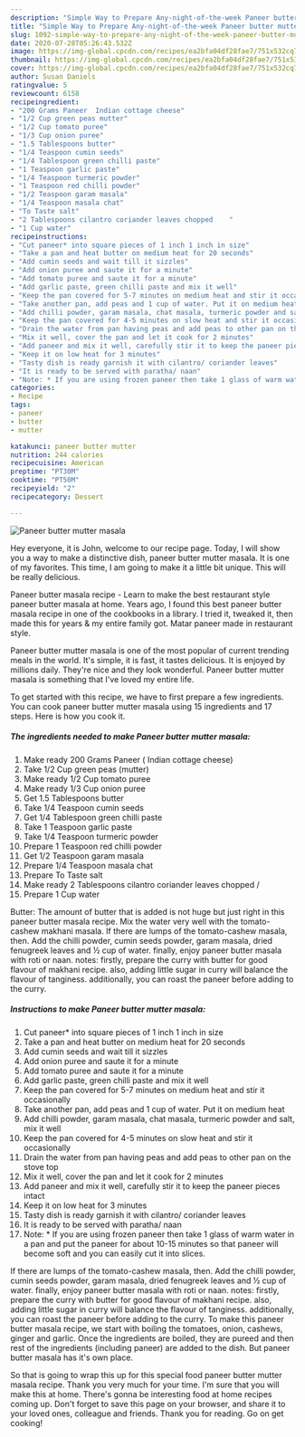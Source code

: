 ```yaml
---
description: "Simple Way to Prepare Any-night-of-the-week Paneer butter mutter masala"
title: "Simple Way to Prepare Any-night-of-the-week Paneer butter mutter masala"
slug: 1092-simple-way-to-prepare-any-night-of-the-week-paneer-butter-mutter-masala
date: 2020-07-28T05:26:43.532Z
image: https://img-global.cpcdn.com/recipes/ea2bfa04df28fae7/751x532cq70/paneer-butter-mutter-masala-recipe-main-photo.jpg
thumbnail: https://img-global.cpcdn.com/recipes/ea2bfa04df28fae7/751x532cq70/paneer-butter-mutter-masala-recipe-main-photo.jpg
cover: https://img-global.cpcdn.com/recipes/ea2bfa04df28fae7/751x532cq70/paneer-butter-mutter-masala-recipe-main-photo.jpg
author: Susan Daniels
ratingvalue: 5
reviewcount: 6158
recipeingredient:
- "200 Grams Paneer  Indian cottage cheese"
- "1/2 Cup green peas mutter"
- "1/2 Cup tomato puree"
- "1/3 Cup onion puree"
- "1.5 Tablespoons butter"
- "1/4 Teaspoon cumin seeds"
- "1/4 Tablespoon green chilli paste"
- "1 Teaspoon garlic paste"
- "1/4 Teaspoon turmeric powder"
- "1 Teaspoon red chilli powder"
- "1/2 Teaspoon garam masala"
- "1/4 Teaspoon masala chat"
- "To Taste salt"
- "2 Tablespoons cilantro coriander leaves chopped    "
- "1 Cup water"
recipeinstructions:
- "Cut paneer* into square pieces of 1 inch 1 inch in size"
- "Take a pan and heat butter on medium heat for 20 seconds"
- "Add cumin seeds and wait till it sizzles"
- "Add onion puree and saute it for a minute"
- "Add tomato puree and saute it for a minute"
- "Add garlic paste, green chilli paste and mix it well"
- "Keep the pan covered for 5-7 minutes on medium heat and stir it occasionally"
- "Take another pan, add peas and 1 cup of water. Put it on medium heat"
- "Add chilli powder, garam masala, chat masala, turmeric powder and salt, mix it well"
- "Keep the pan covered for 4-5 minutes on slow heat and stir it occasionally"
- "Drain the water from pan having peas and add peas to other pan on the stove top"
- "Mix it well, cover the pan and let it cook for 2 minutes"
- "Add paneer and mix it well, carefully stir it to keep the paneer pieces intact"
- "Keep it on low heat for 3 minutes"
- "Tasty dish is ready garnish it with cilantro/ coriander leaves"
- "It is ready to be served with paratha/ naan"
- "Note: * If you are using frozen paneer then take 1 glass of warm water in a pan and put the paneer for about 10-15 minutes so that paneer will become soft and you can easily cut it into slices."
categories:
- Recipe
tags:
- paneer
- butter
- mutter

katakunci: paneer butter mutter 
nutrition: 244 calories
recipecuisine: American
preptime: "PT30M"
cooktime: "PT50M"
recipeyield: "2"
recipecategory: Dessert

---
```



![Paneer butter mutter masala](https://img-global.cpcdn.com/recipes/ea2bfa04df28fae7/751x532cq70/paneer-butter-mutter-masala-recipe-main-photo.jpg)

Hey everyone, it is John, welcome to our recipe page. Today, I will show you a way to make a distinctive dish, paneer butter mutter masala. It is one of my favorites. This time, I am going to make it a little bit unique. This will be really delicious.

Paneer butter masala recipe - Learn to make the best restaurant style paneer butter masala at home. Years ago, I found this best paneer butter masala recipe in one of the cookbooks in a library. I tried it, tweaked it, then made this for years &amp; my entire family got. Matar paneer made in restaurant style.

Paneer butter mutter masala is one of the most popular of current trending meals in the world. It's simple, it is fast, it tastes delicious. It is enjoyed by millions daily. They're nice and they look wonderful. Paneer butter mutter masala is something that I've loved my entire life.


To get started with this recipe, we have to first prepare a few ingredients. You can cook paneer butter mutter masala using 15 ingredients and 17 steps. Here is how you cook it.

<!--inarticleads1-->

##### The ingredients needed to make Paneer butter mutter masala:

1. Make ready 200 Grams Paneer ( Indian cottage cheese)
1. Take 1/2 Cup green peas (mutter)
1. Make ready 1/2 Cup tomato puree
1. Make ready 1/3 Cup onion puree
1. Get 1.5 Tablespoons butter
1. Take 1/4 Teaspoon cumin seeds
1. Get 1/4 Tablespoon green chilli paste
1. Take 1 Teaspoon garlic paste
1. Take 1/4 Teaspoon turmeric powder
1. Prepare 1 Teaspoon red chilli powder
1. Get 1/2 Teaspoon garam masala
1. Prepare 1/4 Teaspoon masala chat
1. Prepare To Taste salt
1. Make ready 2 Tablespoons cilantro coriander leaves chopped    /
1. Prepare 1 Cup water


Butter: The amount of butter that is added is not huge but just right in this paneer butter masala recipe. Mix the water very well with the tomato-cashew makhani masala. If there are lumps of the tomato-cashew masala, then. Add the chilli powder, cumin seeds powder, garam masala, dried fenugreek leaves and ½ cup of water. finally, enjoy paneer butter masala with roti or naan. notes: firstly, prepare the curry with butter for good flavour of makhani recipe. also, adding little sugar in curry will balance the flavour of tanginess. additionally, you can roast the paneer before adding to the curry. 

<!--inarticleads2-->

##### Instructions to make Paneer butter mutter masala:

1. Cut paneer* into square pieces of 1 inch 1 inch in size
1. Take a pan and heat butter on medium heat for 20 seconds
1. Add cumin seeds and wait till it sizzles
1. Add onion puree and saute it for a minute
1. Add tomato puree and saute it for a minute
1. Add garlic paste, green chilli paste and mix it well
1. Keep the pan covered for 5-7 minutes on medium heat and stir it occasionally
1. Take another pan, add peas and 1 cup of water. Put it on medium heat
1. Add chilli powder, garam masala, chat masala, turmeric powder and salt, mix it well
1. Keep the pan covered for 4-5 minutes on slow heat and stir it occasionally
1. Drain the water from pan having peas and add peas to other pan on the stove top
1. Mix it well, cover the pan and let it cook for 2 minutes
1. Add paneer and mix it well, carefully stir it to keep the paneer pieces intact
1. Keep it on low heat for 3 minutes
1. Tasty dish is ready garnish it with cilantro/ coriander leaves
1. It is ready to be served with paratha/ naan
1. Note: * If you are using frozen paneer then take 1 glass of warm water in a pan and put the paneer for about 10-15 minutes so that paneer will become soft and you can easily cut it into slices.


If there are lumps of the tomato-cashew masala, then. Add the chilli powder, cumin seeds powder, garam masala, dried fenugreek leaves and ½ cup of water. finally, enjoy paneer butter masala with roti or naan. notes: firstly, prepare the curry with butter for good flavour of makhani recipe. also, adding little sugar in curry will balance the flavour of tanginess. additionally, you can roast the paneer before adding to the curry. To make this paneer butter masala recipe, we start with boiling the tomatoes, onion, cashews, ginger and garlic. Once the ingredients are boiled, they are pureed and then rest of the ingredients (including paneer) are added to the dish. But paneer butter masala has it&#39;s own place. 

So that is going to wrap this up for this special food paneer butter mutter masala recipe. Thank you very much for your time. I'm sure that you will make this at home. There's gonna be interesting food at home recipes coming up. Don't forget to save this page on your browser, and share it to your loved ones, colleague and friends. Thank you for reading. Go on get cooking!
